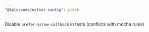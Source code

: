 ```yaml
---
"@tpluscode/eslint-config": patch
---
```


Disable `prefer-arrow-callback` in tests (conflicts with mocha rules)
